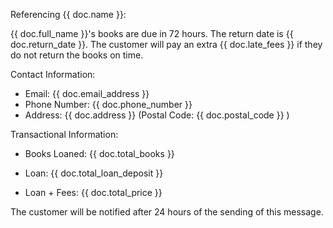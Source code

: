 Referencing {{ doc.name }}:

{{ doc.full_name }}'s books are due in 72 hours.
The return date is {{ doc.return_date }}.
The customer will pay an extra {{ doc.late_fees }} if they do not return the books on time.

Contact Information:

- Email: {{ doc.email_address }}
- Phone Number: {{ doc.phone_number }}
- Address: {{ doc.address }} (Postal Code: {{ doc.postal_code }} )

Transactional Information:

- Books Loaned: {{ doc.total_books }}

- Loan: {{ doc.total_loan_deposit }}
- Loan + Fees: {{ doc.total_price }}

The customer will be notified after 24 hours of the sending of this message.
